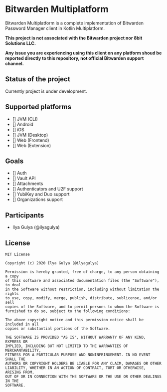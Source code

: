 # Bitwarden Multiplatform

Bitwarden Multiplatform is a complete implementation of Bitwarden Password Manager client in Kotlin Multiplatform.

**This project is not associated with the Bitwarden project nor 8bit Solutions LLC.**

**Any issue you are experiencing using this client on any platform shoud be reported directly to this repository, not official Bitwarden support channel.**

## Status of the project
Currently project is under development.

## Supported platforms
- [] JVM (CLI)
- [] Android
- [] iOS
- [] JVM (Desktop)
- [] Web (Frontend)
- [] Web (Extension)

## Goals
- [] Auth 
- [] Vault API
- [] Attachments
- [] Authenticators and U2F support
- [] YubiKey and Duo support
- [] Organizations support 

## Participants
+ Ilya Gulya (@ilyagulya)

## License
```
MIT License

Copyright (c) 2020 Ilya Gulya (@ilyagulya)

Permission is hereby granted, free of charge, to any person obtaining a copy
of this software and associated documentation files (the "Software"), to deal
in the Software without restriction, including without limitation the rights
to use, copy, modify, merge, publish, distribute, sublicense, and/or sell
copies of the Software, and to permit persons to whom the Software is
furnished to do so, subject to the following conditions:

The above copyright notice and this permission notice shall be included in all
copies or substantial portions of the Software.

THE SOFTWARE IS PROVIDED "AS IS", WITHOUT WARRANTY OF ANY KIND, EXPRESS OR
IMPLIED, INCLUDING BUT NOT LIMITED TO THE WARRANTIES OF MERCHANTABILITY,
FITNESS FOR A PARTICULAR PURPOSE AND NONINFRINGEMENT. IN NO EVENT SHALL THE
AUTHORS OR COPYRIGHT HOLDERS BE LIABLE FOR ANY CLAIM, DAMAGES OR OTHER
LIABILITY, WHETHER IN AN ACTION OF CONTRACT, TORT OR OTHERWISE, ARISING FROM,
OUT OF OR IN CONNECTION WITH THE SOFTWARE OR THE USE OR OTHER DEALINGS IN THE
SOFTWARE.
```